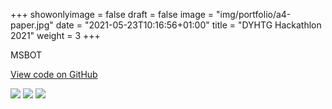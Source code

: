 +++
showonlyimage = false
draft = false
image = "img/portfolio/a4-paper.jpg"
date = "2021-05-23T10:16:56+01:00"
title = "DYHTG Hackathlon 2021"
weight = 3
+++

MSBOT

<!--more-->

[View code on GitHub](https://github.com/jovanneste/MCMCDecrypter)

[![](https://img.shields.io/badge/Python-white?logo=Python)](#)
[![](https://img.shields.io/badge/Jupyter-white?logo=Jupyter)](#) 
[![](https://img.shields.io/badge/PyTorch-white?logo=pytorch)](#)